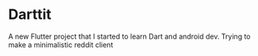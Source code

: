 # Darttit

A new Flutter project that I started to learn Dart and android dev. Trying to make a minimalistic reddit client
